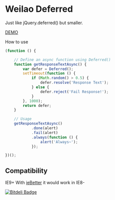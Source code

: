 Weilao Deferred
=============
Just like jQuery.deferred() but smaller.

[DEMO](http://weilao.github.io/weilao-deferred/demo.html)

How to use
```js
(function () {

    // Define an async function using Deferred()
    function getResponseTextAsync() {
        var defer = Deferred();
        setTimeout(function () {
            if (Math.random() > 0.5) {
                defer.resolve('Response Text');
            } else {
                defer.reject('Fail Response!');
            }
        }, 1000);
        return defer;
    }

    // Usage
    getResponseTextAsync()
            .done(alert)
            .fail(alert)
            .always(function () {
                alert('Always~');
            });

})();
```

## Compatibility
IE9+
With [ieBetter](https://github.com/zhangxinxu/ieBetter.js) it would work in IE8-

[![Bitdeli Badge](https://d2weczhvl823v0.cloudfront.net/weilao/weilao-deferred/trend.png)](https://bitdeli.com/free "Bitdeli Badge")

